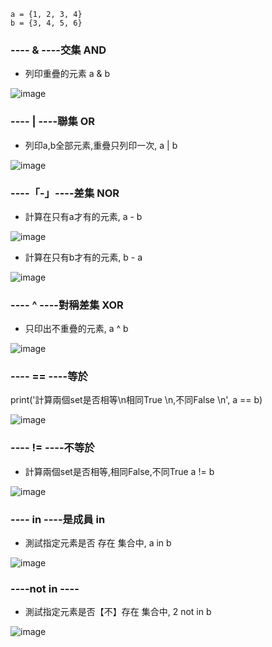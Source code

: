     a = {1, 2, 3, 4}
    b = {3, 4, 5, 6}


### ---- & ----交集  AND

*  列印重疊的元素 a & b

![image](https://user-images.githubusercontent.com/112489587/210924591-67d7339e-4943-460f-aa4b-53d702ff9a21.png)


### ---- | ----聯集  OR

*  列印a,b全部元素,重疊只列印一次, a | b                 

![image](https://user-images.githubusercontent.com/112489587/210924618-73558d20-ebe7-46d0-ab99-4d02603763ae.png)


### ----「-」----差集 NOR 

* 計算在只有a才有的元素, a - b

![image](https://user-images.githubusercontent.com/112489587/210924644-1fa13248-286e-4a71-b17f-2aa2f2e8165c.png)

* 計算在只有b才有的元素, b - a

![image](https://user-images.githubusercontent.com/112489587/210924663-03c5e579-acde-4d19-b55d-f97a17afa2fb.png)


### ---- ^ ----對稱差集 XOR

* 只印出不重疊的元素, a ^ b

![image](https://user-images.githubusercontent.com/112489587/210924806-3ea29751-104d-437b-87c9-a2788b4e0208.png)

### ---- == ----等於

print('計算兩個set是否相等\n相同True \n,不同False     \n', a == b) 

![image](https://user-images.githubusercontent.com/112489587/210924847-653e0400-8d9c-4ffa-bee7-5dc0686de1c7.png)

### ---- != ----不等於

* 計算兩個set是否相等,相同False,不同True   a != b

![image](https://user-images.githubusercontent.com/112489587/210924861-63b84c83-c084-4855-b31f-9f0a60d16abd.png)

### ---- in ----是成員 in

* 測試指定元素是否 存在 集合中, a in b

![image](https://user-images.githubusercontent.com/112489587/210924875-57176903-91af-4f17-b32d-e3db3c30534f.png)


### ----not in ----

* 測試指定元素是否【不】存在 集合中, 2 not in b

![image](https://user-images.githubusercontent.com/112489587/210924889-d9e42c8a-2e2b-4801-8c12-81ae50bdece3.png)

